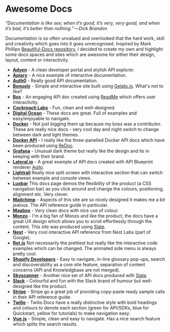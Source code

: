 # Awesome Docs

*“Documentation is like sex; when it’s good, it’s very, very good, and when it’s bad, it’s better than nothing.” — Dick Brandon*

Documentation is so often unvalued and overlooked that the hard work, skill and creativity which goes into it goes unrecognised. Inspired by Mark Phillips [Beautiful-Docs repository](https://github.com/PharkMillups/beautiful-docs), I decided to create my own and highlight some docs spaces and sites which are awesome for either their design, layout, content or interactivity. 

* **[Adyen](https://docs.adyen.com/developers)** - A clean developer portal and stylish API explorer.
* **[Apiary](https://help.apiary.io/tools/embed/)** - A nice example of interactive documentation.
* **[Auth0](https://auth0.com/docs/api/authentication?http#introduction)** - Really good API documentation.
* **[Bonusly](https://bonusly.gelato.io/docs/versions/353215342023018198)** - Simple and interactive site built using [Gelato.io](https://gelato). What's not to like?
* **[Box](https://developer.box.com/reference)** - An engaging API doc created using [ReadMe](https://readme.io) which offers user interactivity.
* **[Cockroach Labs](https://www.cockroachlabs.com/docs/stable/)** - Fun, clean and well-designed.  
* **[Digital Ocean](https://developers.digitalocean.com/documentation/v2/#introduction)** - These docs are great. Full of examples and easy/enjoyable to navigate.
* **[Docker](https://docs.docker.com/get-started/)** - Not just bigging them up because my boss was a contributor. These are really nice docs - very cool day and night switch to change between dark and light themes. 
* **[Docker API](https://docs.docker.com/engine/api/v1.25/)** - I really like the three-panelled Docker API docs which have been produced using [ReDoc](https://github.com/Rebilly/ReDoc). 
* **[Grafana](http://docs.grafana.org/)** - Unusual dark theme but really like the design and its in keeping with their brand.
* **[Lateral.io](https://lateral.io/docs/api/reference/v6)** - A great example of API docs created with API Blueprint renderer [Agilo](https://github.com/danielgtaylor/aglio).
* **[Lightrail](https://www.lightrail.com/docs/)** Really nice split screen with interactive section that can switch between example and console views.
* **[Luxbar](https://balzss.github.io/luxbar/)** This docs page demos the flexibility of the product (a CSS navigation bar) as you click around and change the colours, positioning, alignment etc. Very clever.
* **[Mailchimp](http://developer.mailchimp.com/documentation/mailchimp/reference/overview/)** - Aspects of this site are so nicely designed it makes me a bit jealous. The API reference guide in particular.
* **[Mapbox](https://www.mapbox.com/mapbox-gl-js/api/)** - Very clean docs with nice use of colour.
* **[Monzo](https://monzo.com/docs)** - I'm a big fan of Monzo and like the product, the docs have a great UX design which allows you to scroll effortlessly through the content. This site was produced using [Slate](https://github.com/lord/slate).
* **[Nest](https://developers.nest.com/documentation/api-reference)** - Very cool interactive API reference from Nest Labs (part of Google).
* **[Rot.js](http://ondras.github.io/rot.js/manual/)** Not necessarily the prettiest but really like the interactive code examples which can be changed. The animated side menu is always pretty cool.
* **[Shopify Developers](https://developers.shopify.com/)** - Easy to navigate, in-line glossary pop-ups, search and discoverability as a core site feature, separation of content concerns (API and Knowledgbase are not merged).
* **[Skyscanner](https://skyscanner.github.io/slate/#api-documentation)** - Another nice set of API docs produced with [Slate](https://github.com/lord/slate). 
* **[Slack](https://api.slack.com/)** - Colourful and fun with the Slack brand of humour but well-designed like the product.
* **[Stripe](https://stripe.com/docs/api#intro)** - Stripe go a great job of providing copy-paste ready sample calls in their API reference guide.
* **[Twilio](https://www.twilio.com/docs/)** - Twilio Docs have a really distinctive style with bold headings and colours to denote each section (green for API/SDKs, blue for Quickstart, yellow for tutorials) to make navigation easy. 
* **[Vue.js](https://vuejs.org/v2/guide/index.html)** - Simple, clean and easy to navigate. Has a nice search feature which splits the search results.
